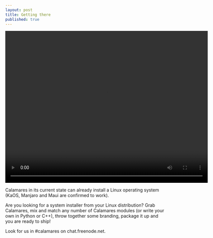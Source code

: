 ```yaml
---
layout: post
title: Getting there
published: true
---
```


<video id="vid1" width="640" height="480" controls="">
  <source src="http://kaosx.us/media/cala_web.webm#t=42,100" type="video/webm">
Your browser does not support the video tag.
</video>

Calamares in its current state can already install a Linux operating system (KaOS, Manjaro and Maui are confirmed to work).

Are you looking for a system installer from your Linux distribution? Grab Calamares, mix and match any number of Calamares modules (or write your own in Python or C++), throw together some branding, package it up and you are ready to ship!

Look for us in #calamares on chat.freenode.net.